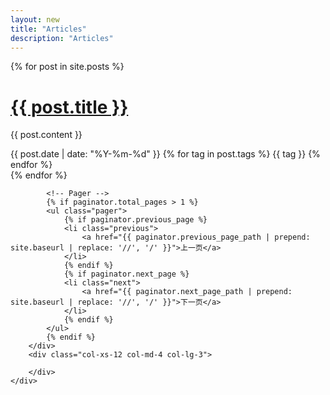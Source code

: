 ```yaml
---
layout: new
title: "Articles"
description: "Articles"  
---
```



<div class="container">
	<div class="row">
		<div class="col-xs-12 col-md-8 col-lg-9">
			<div class="panel">
				<div class="panel-body">
					{% for post in site.posts %}
						<h1><a href="{{ post.url | prepend: site.baseurl }}">{{ post.title }}</a></h1>
						<p>{{ post.content }}</p>
						<div class="article-attrs">
							<span class="pull-left">
								<i class="fa fa-fw fa-calendar"></i> {{ post.date | date: "%Y-%m-%d" }}
							</span>
							<span><i class="fa fa-fw fa-tags"></i> 
								{% for tag in post.tags %}
									<span>{{ tag }}</span>
								{% endfor %}
							</span>
						</div>
					{% endfor %}
				</div>
			</div>

			<!-- Pager -->
			{% if paginator.total_pages > 1 %}
			<ul class="pager">
			    {% if paginator.previous_page %}
			    <li class="previous">
			        <a href="{{ paginator.previous_page_path | prepend: site.baseurl | replace: '//', '/' }}">上一页</a>
			    </li>
			    {% endif %}
			    {% if paginator.next_page %}
			    <li class="next">
			        <a href="{{ paginator.next_page_path | prepend: site.baseurl | replace: '//', '/' }}">下一页</a>
			    </li>
			    {% endif %}
			</ul>
			{% endif %}
		</div>
		<div class="col-xs-12 col-md-4 col-lg-3">
			
		</div>
	</div>
</div>